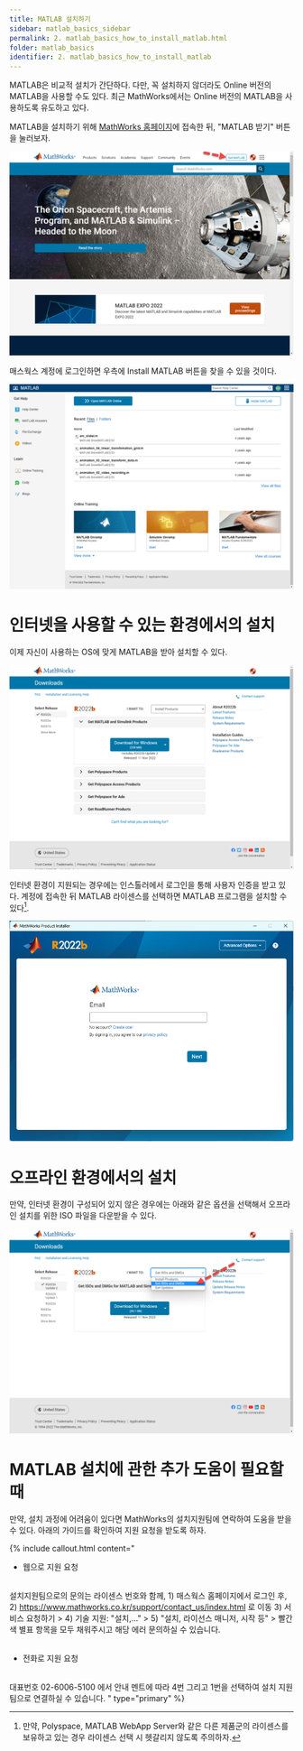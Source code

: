 ```yaml
---
title: MATLAB 설치하기
sidebar: matlab_basics_sidebar
permalink: 2. matlab_basics_how_to_install_matlab.html
folder: matlab_basics
identifier: 2. matlab_basics_how_to_install_matlab
---
```

MATLAB은 비교적 설치가 간단하다. 다만, 꼭 설치하지 않더라도 Online 버전의 MATLAB을 사용할 수도 있다. 최근 MathWorks에서는 Online 버전의 MATLAB을 사용하도록 유도하고 있다.

MATLAB을 설치하기 위해 [MathWorks 홈페이지](https://www.mathworks.com)에 접속한 뒤, "MATLAB 받기" 버튼을 눌러보자.

<p align = "center">
    <img src = "https://raw.githubusercontent.com/matlabtutorial/matlabtutorial.github.io/main/images/matlab_basics/0.%20before_we_start/2.%20matlab_basics_how_to_install_matlab/pic1.png">
</p>

매스웍스 계정에 로그인하면 우측에 Install MATLAB 버튼을 찾을 수 있을 것이다.

<p align = "center">
    <img src = "https://raw.githubusercontent.com/matlabtutorial/matlabtutorial.github.io/main/images/matlab_basics/0.%20before_we_start/2.%20matlab_basics_how_to_install_matlab/pic2.png">
</p>

# 인터넷을 사용할 수 있는 환경에서의 설치

이제 자신이 사용하는 OS에 맞게 MATLAB을 받아 설치할 수 있다.

<p align = "center">
    <img src = "https://raw.githubusercontent.com/matlabtutorial/matlabtutorial.github.io/main/images/matlab_basics/0.%20before_we_start/2.%20matlab_basics_how_to_install_matlab/pic3.png">
</p>

인터넷 환경이 지원되는 경우에는 인스톨러에서 로그인을 통해 사용자 인증을 받고 있다. 계정에 접속한 뒤 MATLAB 라이센스를 선택하면 MATLAB 프로그램을 설치할 수 있다[^1]. 

<p align = "center">
    <img src = "https://raw.githubusercontent.com/matlabtutorial/matlabtutorial.github.io/main/images/matlab_basics/0.%20before_we_start/2.%20matlab_basics_how_to_install_matlab/pic4.png">
</p>

[^1]: 만약, Polyspace, MATLAB WebApp Server와 같은 다른 제품군의 라이센스를 보유하고 있는 경우 라이센스 선택 시 헷갈리지 않도록 주의하자.

# 오프라인 환경에서의 설치

만약, 인터넷 환경이 구성되어 있지 않은 경우에는 아래와 같은 옵션을 선택해서 오프라인 설치를 위한 ISO 파일을 다운받을 수 있다.

<p align = "center">
    <img src = "https://raw.githubusercontent.com/matlabtutorial/matlabtutorial.github.io/main/images/matlab_basics/0.%20before_we_start/2.%20matlab_basics_how_to_install_matlab/pic5.png">
</p>

# MATLAB 설치에 관한 추가 도움이 필요할 때

만약, 설치 과정에 어려움이 있다면 MathWorks의 설치지원팀에 연락하여 도움을 받을 수 있다. 아래의 가이드를 확인하여 지원 요청을 받도록 하자.

{% include callout.html content="

- 웹으로 지원 요청 <br><br> 

설치지원팀으로의 문의는 라이센스 번호와 함께, 1) 매스웍스 홈페이지에서 로그인 후, 2) https://www.mathworks.co.kr/support/contact_us/index.html 로 이동 3) 서비스 요청하기 > 4) 기술 지원: &quot;설치,...&quot; > 5) &quot;설치, 라이선스 매니저, 시작 등&quot; > 빨간색 별표 항목을 모두 채워주시고 해당 에러 문의하실 수 있습니다. <br><br>

- 전화로 지원 요청 <br><br>

대표번호 02-6006-5100 에서 안내 멘트에 따라 4번 그리고 1번을 선택하여 설치 지원팀으로 연결하실 수 있습니다. 
" type="primary" %}